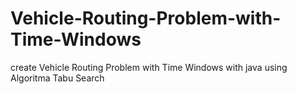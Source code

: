# Vehicle-Routing-Problem-with-Time-Windows
create Vehicle Routing Problem with Time Windows with java using Algoritma Tabu Search
